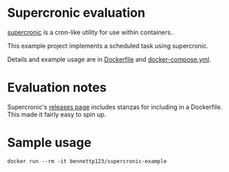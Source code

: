 # Supercronic evaluation

[supercronic](https://github.com/aptible/supercronic) is a cron-like utility
for use within containers.

This example project implements a scheduled task using supercronic.

Details and example usage are in [Dockerfile](Dockerfile) and
[docker-compose.yml](docker-compose.yml).

# Evaluation notes

Supercronic's [releases page](https://github.com/aptible/supercronic/releases)
includes stanzas for including in a Dockerfile. This made it fairly easy to
spin up.

# Sample usage

```
docker run --rm -it bennettp123/supercronic-example


```

